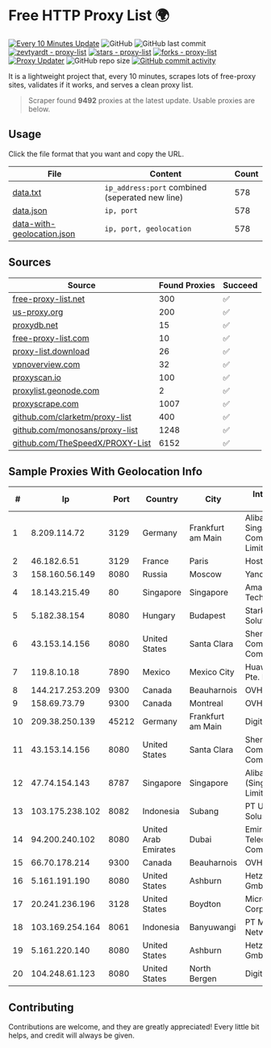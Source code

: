 
# Free HTTP Proxy List 🌍

[![Every 10 Minutes Update](https://github.com/mertguvencli/http-proxy-list/actions/workflows/main.yml/badge.svg?branch=main)](https://github.com/mertguvencli/http-proxy-list/actions/workflows/main.yml)
![GitHub](https://img.shields.io/github/license/mertguvencli/http-proxy-list)
![GitHub last commit](https://img.shields.io/github/last-commit/mertguvencli/http-proxy-list)
[![zevtyardt - proxy-list](https://img.shields.io/static/v1?label=zevtyardt&message=proxy-list&color=blue&logo=github)](https://github.com/zevtyardt/proxy-list "Go to GitHub repo")
[![stars - proxy-list](https://img.shields.io/github/stars/zevtyardt/proxy-list?style=social)](https://github.com/zevtyardt/proxy-list)
[![forks - proxy-list](https://img.shields.io/github/forks/zevtyardt/proxy-list?style=social)](https://github.com/zevtyardt/proxy-list)
[![Proxy Updater](https://github.com/zevtyardt/proxy-list/workflows/Proxy%20Updater/badge.svg)](https://github.com/zevtyardt/proxy-list/actions?query=workflow:"Proxy+Updater")
![GitHub repo size](https://img.shields.io/github/repo-size/zevtyardt/proxy-list)
[![GitHub commit activity](https://img.shields.io/github/commit-activity/m/zevtyardt/proxy-list?logo=commits)](https://github.com/zevtyardt/proxy-list/commits/main)

It is a lightweight project that, every 10 minutes, scrapes lots of free-proxy sites, validates if it works, and serves a clean proxy list.

> Scraper found **9492** proxies at the latest update. Usable proxies are below.

## Usage

Click the file format that you want and copy the URL.

|File|Content|Count|
|----|-------|-----|
|[data.txt](https://raw.githubusercontent.com/mertguvencli/http-proxy-list/main/proxy-list/data.txt)|`ip_address:port` combined (seperated new line)|578|
|[data.json](https://raw.githubusercontent.com/mertguvencli/http-proxy-list/main/proxy-list/data.json)|`ip, port`|578|
|[data-with-geolocation.json](https://raw.githubusercontent.com/mertguvencli/http-proxy-list/main/proxy-list/data-with-geolocation.json)|`ip, port, geolocation`|578|

## Sources

|Source|Found Proxies|Succeed|
|------|-------------|-------|
|[free-proxy-list.net](https://free-proxy-list.net)|300|✅|
|[us-proxy.org](https://www.us-proxy.org)|200|✅|
|[proxydb.net](http://proxydb.net)|15|✅|
|[free-proxy-list.com](https://free-proxy-list.com/?page=&port=&type%5B%5D=http&type%5B%5D=https&up_time=0&search=Search)|10|✅|
|[proxy-list.download](https://www.proxy-list.download/HTTP)|26|✅|
|[vpnoverview.com](https://vpnoverview.com/privacy/anonymous-browsing/free-proxy-servers)|32|✅|
|[proxyscan.io](https://www.proxyscan.io)|100|✅|
|[proxylist.geonode.com](https://proxylist.geonode.com/api/proxy-list?limit=300&page=1&sort_by=lastChecked&sort_type=desc&protocols=http,https)|2|✅|
|[proxyscrape.com](https://api.proxyscrape.com/v2/?request=displayproxies&protocol=http&timeout=10000&country=all&ssl=all&anonymity=all)|1007|✅|
|[github.com/clarketm/proxy-list](https://raw.githubusercontent.com/clarketm/proxy-list/master/proxy-list-raw.txt)|400|✅|
|[github.com/monosans/proxy-list](https://raw.githubusercontent.com/monosans/proxy-list/main/proxies/http.txt)|1248|✅|
|[github.com/TheSpeedX/PROXY-List](https://raw.githubusercontent.com/TheSpeedX/PROXY-List/master/http.txt)|6152|✅|


## Sample Proxies With Geolocation Info

|#|Ip|Port|Country|City|Internet Service Provider|
|-|--|----|-------|----|-------------------------|
|1|8.209.114.72|3129|Germany|Frankfurt am Main|Alibaba.com Singapore E-Commerce Private Limited|
|2|46.182.6.51|3129|France|Paris|Hosteur SAS|
|3|158.160.56.149|8080|Russia|Moscow|Yandex.Cloud LLC|
|4|18.143.215.49|80|Singapore|Singapore|Amazon Technologies Inc.|
|5|5.182.38.154|8080|Hungary|Budapest|Stark Industries Solutions LTD|
|6|43.153.14.156|8080|United States|Santa Clara|Shenzhen Tencent Computer Systems Company Limited|
|7|119.8.10.18|7890|Mexico|Mexico City|Huawei International Pte. LTD|
|8|144.217.253.209|9300|Canada|Beauharnois|OVH SAS|
|9|158.69.73.79|9300|Canada|Montreal|OVH SAS|
|10|209.38.250.139|45212|Germany|Frankfurt am Main|DigitalOcean, LLC|
|11|43.153.14.156|8080|United States|Santa Clara|Shenzhen Tencent Computer Systems Company Limited|
|12|47.74.154.143|8787|Singapore|Singapore|Alibaba Cloud (Singapore) Private Limited|
|13|103.175.238.102|8082|Indonesia|Subang|PT Uliz Netmedia Solusindo|
|14|94.200.240.102|8080|United Arab Emirates|Dubai|Emirates Integrated Telecommunications Company PJSC|
|15|66.70.178.214|9300|Canada|Beauharnois|OVH SAS|
|16|5.161.191.190|8080|United States|Ashburn|Hetzner Online GmbH|
|17|20.241.236.196|3128|United States|Boydton|Microsoft Corporation|
|18|103.169.254.164|8061|Indonesia|Banyuwangi|PT Master Star Network|
|19|5.161.220.140|8080|United States|Ashburn|Hetzner Online GmbH|
|20|104.248.61.123|8080|United States|North Bergen|DigitalOcean, LLC|



## Contributing

Contributions are welcome, and they are greatly appreciated! Every
little bit helps, and credit will always be given.

